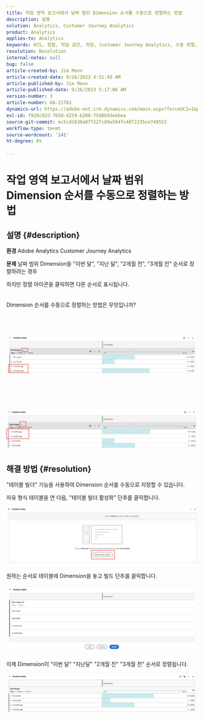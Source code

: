 ```yaml
---
title: 작업 영역 보고서에서 날짜 범위 Dimension 순서를 수동으로 정렬하는 방법
description: 설명
solution: Analytics, Customer Journey Analytics
product: Analytics
applies-to: Analytics
keywords: KCS, 정렬, 작업 공간, 차원, Customer Journey Analytics, 수동 정렬, 날짜 범위 Dimension, 보고서, Adobe Analytics
resolution: Resolution
internal-notes: null
bug: false
article-created-by: Jim Menn
article-created-date: 9/26/2023 4:51:43 AM
article-published-by: Jim Menn
article-published-date: 9/26/2023 5:17:06 AM
version-number: 3
article-number: KA-21781
dynamics-url: https://adobe-ent.crm.dynamics.com/main.aspx?forceUCI=1&pagetype=entityrecord&etn=knowledgearticle&id=3a2f1c62-285c-ee11-be6f-6045bd006268
exl-id: f928c02d-7650-4259-b200-75d8b93eebea
source-git-commit: ec5cd1630a07f22fc89a504fc40f2235ce749553
workflow-type: tm+mt
source-wordcount: '141'
ht-degree: 6%

---
```


# 작업 영역 보고서에서 날짜 범위 Dimension 순서를 수동으로 정렬하는 방법

## 설명 {#description}


<b>환경</b>
Adobe Analytics
Customer Journey Analytics

<b>문제</b>
날짜 범위 Dimension을 &quot;이번 달&quot;, &quot;지난 달&quot;, &quot;2개월 전&quot;, &quot;3개월 전&quot; 순서로 정렬하려는 경우

하지만 정렬 아이콘을 클릭하면 다른 순서로 표시됩니다.
<br><br><br>Dimension 순서를 수동으로 정렬하는 방법은 무엇입니까?<br><br>
<br> <br><br>![](assets/___3b2f1c62-285c-ee11-be6f-6045bd006268___.png)<br><br> <br><br> <br><br>![](assets/___3d2f1c62-285c-ee11-be6f-6045bd006268___.png)

## 해결 방법 {#resolution}


&quot;테이블 빌더&quot; 기능을 사용하여 Dimension 순서를 수동으로 지정할 수 있습니다.

자유 형식 테이블을 연 다음, &quot;테이블 빌더 활성화&quot; 단추를 클릭합니다.

![](assets/d4eda136-2fcd-ed11-b597-6045bd006793.png)

원하는 순서로 테이블에 Dimension을 놓고 빌드 단추를 클릭합니다.

![](assets/69497031-30cd-ed11-b597-6045bd006793.png)

이제 Dimension이 &quot;이번 달&quot; &quot;지난달&quot; &quot;2개월 전&quot; &quot;3개월 전&quot; 순서로 정렬됩니다.

![](assets/efb1744a-30cd-ed11-b597-6045bd006793.png)
